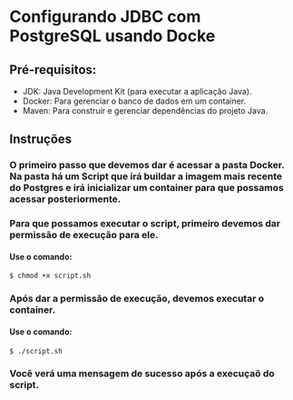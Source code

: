 # Configurando JDBC com PostgreSQL usando Docke

## Pré-requisitos:

- JDK: Java Development Kit (para executar a aplicação Java).
- Docker: Para gerenciar o banco de dados em um container.
- Maven: Para construir e gerenciar dependências do projeto Java.

## Instruções

### O primeiro passo que devemos dar é acessar a pasta Docker. Na pasta há um Script que irá buildar a imagem mais recente do Postgres e irá inicializar um container para que possamos acessar posteriormente.

### Para que possamos executar o script, primeiro devemos dar permissão de execução para ele.

#### Use o comando:
    $ chmod +x script.sh

### Após dar a permissão de execução, devemos executar o container.

#### Use o comando:
    $ ./script.sh

### Você verá uma mensagem de sucesso após a execuçaõ do script.